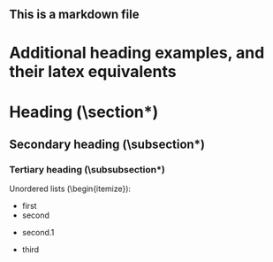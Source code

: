 
## This is a markdown file

# Additional heading examples, and their latex equivalents

# Heading (\section*)
## Secondary heading (\subsection*)
### Tertiary heading (\subsubsection*)

Unordered lists (\begin{itemize}):
* first
* second
- second.1
* third



